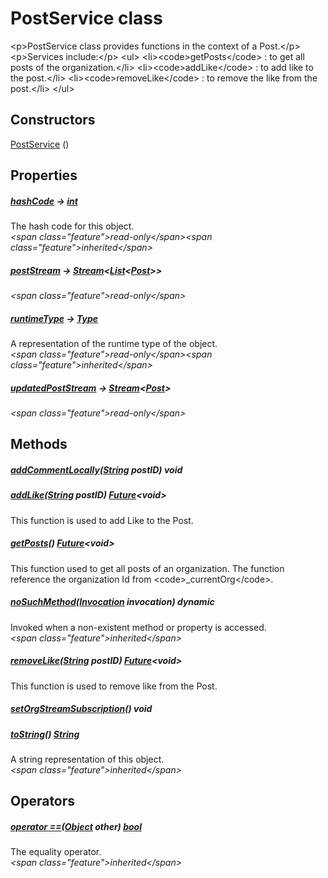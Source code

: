 


# PostService class









\<p\>PostService class provides functions in the context of a Post.\</p\>
\<p\>Services include:\</p\>
\<ul\>
\<li\>\<code\>getPosts\</code\> : to get all posts of the organization.\</li\>
\<li\>\<code\>addLike\</code\> : to add like to the post.\</li\>
\<li\>\<code\>removeLike\</code\> : to remove the like from the post.\</li\>
\</ul\>




## Constructors

[PostService](../services_post_service/PostService/PostService.md) ()

   


## Properties

##### [hashCode](https:api.flutter.dev/flutter/dart-core/Object/hashCode.html) &#8594; [int](https:api.flutter.dev/flutter/dart-core/int-class.html)



The hash code for this object.  
_\<span class="feature"\>read-only\</span\>\<span class="feature"\>inherited\</span\>_



##### [postStream](../services_post_service/PostService/postStream.md) &#8594; [Stream](https:api.flutter.dev/flutter/dart-async/Stream-class.html)&lt;[List](https:api.flutter.dev/flutter/dart-core/List-class.html)&lt;[Post](../models_post_post_model/Post-class.md)\>\>



  
_\<span class="feature"\>read-only\</span\>_



##### [runtimeType](https:api.flutter.dev/flutter/dart-core/Object/runtimeType.html) &#8594; [Type](https:api.flutter.dev/flutter/dart-core/Type-class.html)



A representation of the runtime type of the object.  
_\<span class="feature"\>read-only\</span\>\<span class="feature"\>inherited\</span\>_



##### [updatedPostStream](../services_post_service/PostService/updatedPostStream.md) &#8594; [Stream](https:api.flutter.dev/flutter/dart-async/Stream-class.html)&lt;[Post](../models_post_post_model/Post-class.md)\>



  
_\<span class="feature"\>read-only\</span\>_





## Methods

##### [addCommentLocally](../services_post_service/PostService/addCommentLocally.md)([String](https:api.flutter.dev/flutter/dart-core/String-class.html) postID) void



  




##### [addLike](../services_post_service/PostService/addLike.md)([String](https:api.flutter.dev/flutter/dart-core/String-class.html) postID) [Future](https:api.flutter.dev/flutter/dart-async/Future-class.html)&lt;void\>



This function is used to add Like to the Post.  




##### [getPosts](../services_post_service/PostService/getPosts.md)() [Future](https:api.flutter.dev/flutter/dart-async/Future-class.html)&lt;void\>



This function used to get all posts of an organization.
The function reference the organization Id from \<code\>_currentOrg\</code\>.  




##### [noSuchMethod](https:api.flutter.dev/flutter/dart-core/Object/noSuchMethod.html)([Invocation](https:api.flutter.dev/flutter/dart-core/Invocation-class.html) invocation) dynamic



Invoked when a non-existent method or property is accessed.  
_\<span class="feature"\>inherited\</span\>_



##### [removeLike](../services_post_service/PostService/removeLike.md)([String](https:api.flutter.dev/flutter/dart-core/String-class.html) postID) [Future](https:api.flutter.dev/flutter/dart-async/Future-class.html)&lt;void\>



This function is used to remove like from the Post.  




##### [setOrgStreamSubscription](../services_post_service/PostService/setOrgStreamSubscription.md)() void



  




##### [toString](https:api.flutter.dev/flutter/dart-core/Object/toString.html)() [String](https:api.flutter.dev/flutter/dart-core/String-class.html)



A string representation of this object.  
_\<span class="feature"\>inherited\</span\>_





## Operators

##### [operator ==](https:api.flutter.dev/flutter/dart-core/Object/operator_equals.html)([Object](https:api.flutter.dev/flutter/dart-core/Object-class.html) other) [bool](https:api.flutter.dev/flutter/dart-core/bool-class.html)



The equality operator.  
_\<span class="feature"\>inherited\</span\>_















